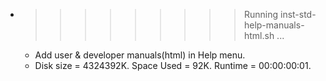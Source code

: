 * >>>>>>>>> Running inst-std-help-manuals-html.sh ...
  * Add user & developer manuals(html) in Help menu.
  * Disk size = 4324392K. Space Used = 92K. Runtime = 00:00:00:01.
